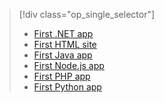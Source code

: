 > [!div class="op_single_selector"]
> * [First .NET app](../articles/app-service-web/app-service-web-get-started-dotnet.md)
> * [First HTML site](../articles/app-service-web/app-service-web-get-started-html.md)
> * [First Java app](../articles/app-service-web/app-service-web-get-started-java.md)
> * [First Node.js app](../articles/app-service-web/app-service-web-get-started-nodejs.md)
> * [First PHP app](../articles/app-service-web/app-service-web-get-started-php.md)
> * [First Python app](../articles/app-service-web/app-service-web-get-started-python.md)
